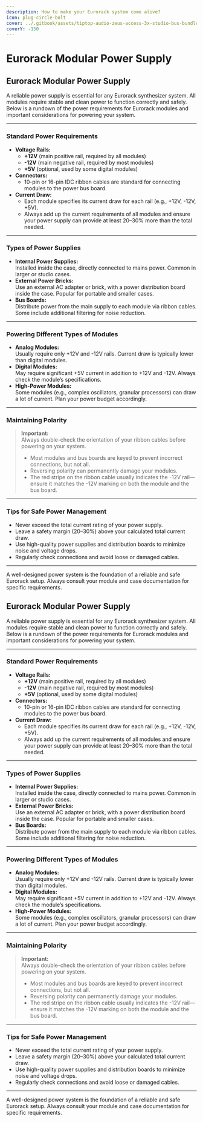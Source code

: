 ```yaml
---
description: How to make your Eurorack system come alive?
icon: plug-circle-bolt
cover: ../.gitbook/assets/tiptop-audio-zeus-access-3x-studio-bus-bundle.jpg
coverY: -150
---
```


# Eurorack Modular Power Supply

## Eurorack Modular Power Supply

A reliable power supply is essential for any Eurorack synthesizer system. All modules require stable and clean power to function correctly and safely. Below is a rundown of the power requirements for Eurorack modules and important considerations for powering your system.

***

### Standard Power Requirements

* **Voltage Rails:**
  * **+12V** (main positive rail, required by all modules)
  * **-12V** (main negative rail, required by most modules)
  * **+5V** (optional, used by some digital modules)
* **Connectors:**
  * 10-pin or 16-pin IDC ribbon cables are standard for connecting modules to the power bus board.
* **Current Draw:**
  * Each module specifies its current draw for each rail (e.g., +12V, -12V, +5V).
  * Always add up the current requirements of all modules and ensure your power supply can provide at least 20–30% more than the total needed.

***

### Types of Power Supplies

* **Internal Power Supplies:**\
  Installed inside the case, directly connected to mains power. Common in larger or studio cases.
* **External Power Bricks:**\
  Use an external AC adapter or brick, with a power distribution board inside the case. Popular for portable and smaller cases.
* **Bus Boards:**\
  Distribute power from the main supply to each module via ribbon cables. Some include additional filtering for noise reduction.

***

### Powering Different Types of Modules

* **Analog Modules:**\
  Usually require only +12V and -12V rails. Current draw is typically lower than digital modules.
* **Digital Modules:**\
  May require significant +5V current in addition to +12V and -12V. Always check the module’s specifications.
* **High-Power Modules:**\
  Some modules (e.g., complex oscillators, granular processors) can draw a lot of current. Plan your power budget accordingly.

***

### Maintaining Polarity

> **Important:**\
> Always double-check the orientation of your ribbon cables before powering on your system.
>
> * Most modules and bus boards are keyed to prevent incorrect connections, but not all.
> * Reversing polarity can permanently damage your modules.
> * The red stripe on the ribbon cable usually indicates the -12V rail—ensure it matches the -12V marking on both the module and the bus board.

***

### Tips for Safe Power Management

* Never exceed the total current rating of your power supply.
* Leave a safety margin (20–30%) above your calculated total current draw.
* Use high-quality power supplies and distribution boards to minimize noise and voltage drops.
* Regularly check connections and avoid loose or damaged cables.

***

A well-designed power system is the foundation of a reliable and safe Eurorack setup. Always consult your module and case documentation for specific requirements.

## Eurorack Modular Power Supply

A reliable power supply is essential for any Eurorack synthesizer system. All modules require stable and clean power to function correctly and safely. Below is a rundown of the power requirements for Eurorack modules and important considerations for powering your system.

***

### Standard Power Requirements

* **Voltage Rails:**
  * **+12V** (main positive rail, required by all modules)
  * **-12V** (main negative rail, required by most modules)
  * **+5V** (optional, used by some digital modules)
* **Connectors:**
  * 10-pin or 16-pin IDC ribbon cables are standard for connecting modules to the power bus board.
* **Current Draw:**
  * Each module specifies its current draw for each rail (e.g., +12V, -12V, +5V).
  * Always add up the current requirements of all modules and ensure your power supply can provide at least 20–30% more than the total needed.

***

### Types of Power Supplies

* **Internal Power Supplies:**\
  Installed inside the case, directly connected to mains power. Common in larger or studio cases.
* **External Power Bricks:**\
  Use an external AC adapter or brick, with a power distribution board inside the case. Popular for portable and smaller cases.
* **Bus Boards:**\
  Distribute power from the main supply to each module via ribbon cables. Some include additional filtering for noise reduction.

***

### Powering Different Types of Modules

* **Analog Modules:**\
  Usually require only +12V and -12V rails. Current draw is typically lower than digital modules.
* **Digital Modules:**\
  May require significant +5V current in addition to +12V and -12V. Always check the module’s specifications.
* **High-Power Modules:**\
  Some modules (e.g., complex oscillators, granular processors) can draw a lot of current. Plan your power budget accordingly.

***

### Maintaining Polarity

> **Important:**\
> Always double-check the orientation of your ribbon cables before powering on your system.
>
> * Most modules and bus boards are keyed to prevent incorrect connections, but not all.
> * Reversing polarity can permanently damage your modules.
> * The red stripe on the ribbon cable usually indicates the -12V rail—ensure it matches the -12V marking on both the module and the bus board.

***

### Tips for Safe Power Management

* Never exceed the total current rating of your power supply.
* Leave a safety margin (20–30%) above your calculated total current draw.
* Use high-quality power supplies and distribution boards to minimize noise and voltage drops.
* Regularly check connections and avoid loose or damaged cables.

***

A well-designed power system is the foundation of a reliable and safe Eurorack setup. Always consult your module and case documentation for specific requirements.

